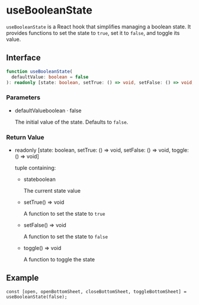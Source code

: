# useBooleanState

`useBooleanState` is a React hook that simplifies managing a boolean state. It provides functions to set the state to `true`, set it to `false`, and toggle its value.

## Interface

```ts
function useBooleanState(
  defaultValue: boolean = false
): readonly [state: boolean, setTrue: () => void, setFalse: () => void, toggle: () => void];
```

### Parameters

<ul class="post-parameters-ul">
  <li class="post-parameters-li post-parameters-li-root">
    <span class="post-parameters--name">defaultValue</span
    ><span class="post-parameters--type">boolean</span> ·
    <span class="post-parameters--default">false</span>
    <br />
    <p class="post-parameters--description">
      The initial value of the state. Defaults to <code>false</code>.
    </p>
  </li>
</ul>

### Return Value

<ul class="post-parameters-ul">
  <li class="post-parameters-li post-parameters-li-root">
    <span class="post-parameters--name"></span
    ><span class="post-parameters--type"
      >readonly [state: boolean, setTrue: () =&gt; void, setFalse: () =&gt;
      void, toggle: () =&gt; void]</span
    >
    <br />
    <p class="post-parameters--description">tuple containing:</p>
    <ul class="post-parameters-ul">
      <li class="post-parameters-li">
        <span class="post-parameters--name">state</span
        ><span class="post-parameters--type">boolean</span>
        <br />
        <p class="post-parameters--description">The current state value</p>
      </li>
      <li class="post-parameters-li">
        <span class="post-parameters--name">setTrue</span
        ><span class="post-parameters--type">() =&gt; void</span>
        <br />
        <p class="post-parameters--description">
          A function to set the state to <code>true</code>
        </p>
      </li>
      <li class="post-parameters-li">
        <span class="post-parameters--name">setFalse</span
        ><span class="post-parameters--type">() =&gt; void</span>
        <br />
        <p class="post-parameters--description">
          A function to set the state to <code>false</code>
        </p>
      </li>
      <li class="post-parameters-li">
        <span class="post-parameters--name">toggle</span
        ><span class="post-parameters--type">() =&gt; void</span>
        <br />
        <p class="post-parameters--description">
          A function to toggle the state
        </p>
      </li>
    </ul>
  </li>
</ul>

## Example

```tsx
const [open, openBottomSheet, closeBottomSheet, toggleBottomSheet] = useBooleanState(false);
```
